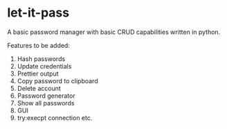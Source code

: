 # let-it-pass
A basic password manager with basic CRUD capabilities written in python.

Features to be added:
1. Hash passwords
2. Update credentials
3. Prettier output
4. Copy password to clipboard
5. Delete account
6. Password generator
7. Show all passwords
8. GUI
9. try:execpt connection etc.